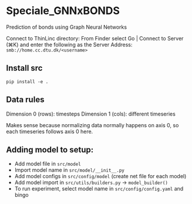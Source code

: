 # Speciale_GNNxBONDS
Prediction of bonds using Graph Neural Networks

Connect to ThinLinc directory: 
From Finder select Go | Connect to Server (⌘K) and enter the following as the Server Address:
``smb://home.cc.dtu.dk/<username>``

## Install src
``pip install -e .``

## Data rules
Dimension 0 (rows): timesteps
Dimension 1 (cols): different timeseries

Makes sense because normalizing data normally happens on axis 0, so each timeseries follows axis 0 here. 

## Adding model to setup:
- Add model file in `src/model`
- Import model name in `src/model/__init__.py`
- Add model configs in `src/config/model` (create net file for each model)
- Add model import in `src/utils/builders.py` -> `model_builder()`
- To run experiment, select model name in `src/config/config.yaml` and bingo